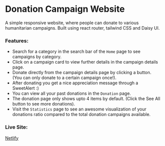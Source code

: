 # Donation Campaign Website

A simple responsive website, where people can donate to various humanitarian campaigns. Built using react router, tailwind CSS and Daisy UI.

### Features:

- Search for a category in the search bar of the `Home` page to see campaigns by category.
- Click on a campaign card to view further details in the campaign details page.
- Donate directly from the campaign details page by clicking a button. (You can only donate to a certain campaign once!).
- After donating you get a nice appreciation message through a SweetAlert :)
- You can view all your past donations in the `Donation` page.
- The donation page only shows upto 4 items by default. (Click the See All button to see more donations).
- Visit the `Statistics` page to see an awesome visualization of your donations ratio compared to the total donation campaigns available.

### Live Site:

[Netlify](https://dazzling-zabaione-634b26.netlify.app/)
